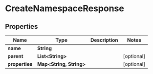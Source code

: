 

# CreateNamespaceResponse


## Properties

| Name | Type | Description | Notes |
|------------ | ------------- | ------------- | -------------|
|**name** | **String** |  |  |
|**parent** | **List&lt;String&gt;** |  |  [optional] |
|**properties** | **Map&lt;String, String&gt;** |  |  [optional] |



